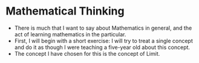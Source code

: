 Mathematical Thinking
=====================
* There is much that I want to say about Mathematics in general, and the act of learning mathematics in the particular.
* First, I will begin with a short exercise: I will try to treat a single concept and do it as though I were teaching a five-year old about this concept.
* The concept I have chosen for this is the concept of Limit.
